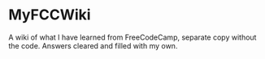 # MyFCCWiki
A wiki of what I have learned from FreeCodeCamp, separate copy without the code.
Answers cleared and filled with my own.
